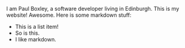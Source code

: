 I am Paul Boxley, a software developer living in Edinburgh. This is my website! Awesome. Here is some markdown stuff:

* This is a list item!
* So is this.
* I like markdown.